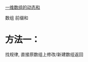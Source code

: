 [一维数组的动态和](https://leetcode.cn/problems/running-sum-of-1d-array/)

数组 前缀和

# 方法一：

找规律, 直接原数组上修改/新建数组返回
